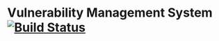 # Vulnerability Management System [![Build Status](https://travis-ci.com/rajeevrmenon97/vms.svg?token=YChpixP6rSephzTZMzBt&branch=master)](https://travis-ci.com/rajeevrmenon97/vms)
